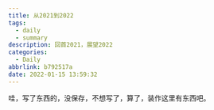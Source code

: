 ```yaml
---
title: 从2021到2022
tags:
  - daily
  - summary
description: 回首2021，展望2022
categories:
  - Daily
abbrlink: b792517a
date: 2022-01-15 13:59:32
---
```


哇，写了东西的，没保存，不想写了，算了，装作这里有东西吧。